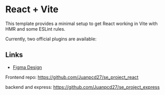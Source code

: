 # React + Vite

This template provides a minimal setup to get React working in Vite with HMR and some ESLint rules.

Currently, two official plugins are available:

## Links

- [Figma Design](https://www.figma.com/file/DTojSwldenF9UPKQZd6RRb/Sprint-10%3A-WTWR)

Frontend repo: https://github.com/Juanpcd27/se_project_react

backend and express: https://github.com/Juanpcd27/se_project_express
